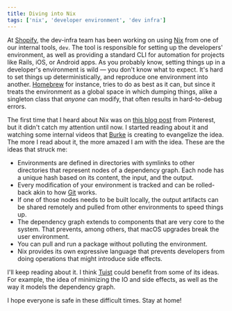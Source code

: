 ```yaml
---
title: Diving into Nix
tags: ['nix', 'developer environment', 'dev infra']
---
```


At [Shopify](https://shopify.com),
the dev-infra team has been working on using [Nix](https://nixos.org/nix/) from one of our internal tools,
`dev`.
The tool is responsible for setting up the developers' environment,
as well as providing a standard CLI for automation for projects like Rails, iOS, or Android apps.
As you probably know,
setting things up in a developer's environment is wild —
you don't know what to expect.
It's hard to set things up deterministically,
and reproduce one environment into another.
[Homebrew](https://brew.sh) for instance,
tries to do as best as it can,
but since it treats the environment as a global space in which dumping things,
alike a singleton class that _anyone_ can modify,
that often results in hard-to-debug errors.

The first time that I heard about Nix was on [this blog post](https://medium.com/pinterest-engineering/continuous-integration-for-ios-with-nix-and-buildkite-ef5b36c5292d) from Pinterest,
but it didn't catch my attention until now.
I started reading about it and watching some internal videos that [Burke](https://twitter.com/burkelibbey) is creating to evangelize the idea.
The more I read about it, the more amazed I am with the idea.
These are the ideas that struck me:

- Environments are defined in directories with symlinks to other directories that represent nodes of a dependency graph. Each node has a unique hash based on its content, the input, and the output.
- Every modification of your environment is tracked and can be rolled-back akin to how [Git](https://git-scm.com/) works.
- If one of those nodes needs to be built locally, the output artifacts can be shared remotely and pulled from other environments to speed things up.
- The dependency graph extends to components that are very core to the system.
  That prevents, among others, that macOS upgrades break the user environment.
- You can pull and run a package without polluting the environment.
- Nix provides its own expressive language that prevents developers from doing operations that might introduce side effects.

I'll keep reading about it.
I think [Tuist](https://tuist.io) could benefit from some of its ideas.
For example, the idea of minimizing the IO and side effects,
as well as the way it models the dependency graph.

I hope everyone is safe in these difficult times. Stay at home!
